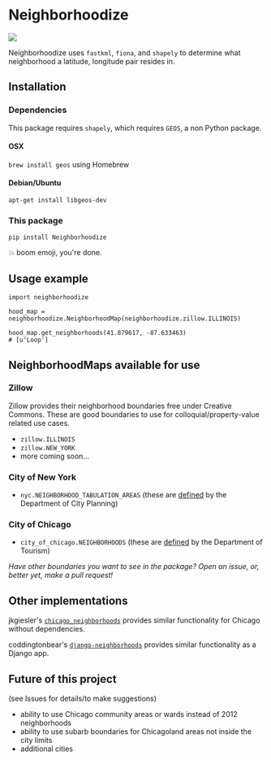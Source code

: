 # Neighborhoodize

![](https://img.shields.io/pypi/v/Neighborhoodize.svg)

Neighborhoodize uses `fastkml`, `fiona`, and `shapely` to determine what 
neighborhood a latitude, longitude pair resides in.

## Installation
### Dependencies
This package requires `shapely`, which requires `GEOS`, a non Python package.

#### OSX 
`brew install geos` using Homebrew

#### Debian/Ubuntu
`apt-get install libgeos-dev`

### This package
`pip install Neighborhoodize`

:boom: boom emoji, you're done.

## Usage example
```
import neighborhoodize

hood_map = neighborhoodize.NeighborhoodMap(neighborhoodize.zillow.ILLINOIS)

hood_map.get_neighborhoods(41.879617, -87.633463)
# [u'Loop']
```

## NeighborhoodMaps available for use
### Zillow 
Zillow provides their neighborhood boundaries free under Creative Commons. 
These are good boundaries to use for colloquial/property-value related use cases.

- `zillow.ILLINOIS`
- `zillow.NEW_YORK`
- more coming soon...

### City of New York
- `nyc.NEIGHBORHOOD_TABULATION_AREAS` (these are [defined](http://www.nyc.gov/html/dcp/html/bytes/applbyte.shtml) 
by the Department of City Planning)

### City of Chicago
- `city_of_chicago.NEIGHBORHOODS` (these are 
[defined](https://data.cityofchicago.org/Facilities-Geographic-Boundaries/Boundaries-Neighborhoods/9wp7-iasj) 
by the Department of Tourism)

*Have other boundaries you want to see in the package? Open an issue, or, 
better yet, make a pull request!*

## Other implementations

jkgiesler's [`chicago_neighborhoods`](https://github.com/jkgiesler/chicago_neighborhoods) 
provides similar functionality for Chicago without dependencies.

coddingtonbear's [`django-neighborhoods`](https://github.com/coddingtonbear/django-neighborhoods)
provides similar functionality as a Django app.

## Future of this project
(see Issues for details/to make suggestions)

 - ability to use Chicago community areas or wards instead of 2012 neighborhoods
 - ability to use subarb boundaries for Chicagoland areas not inside the city limits
 - additional cities
